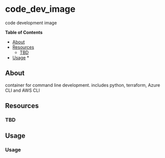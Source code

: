 # code_dev_image
code development image


**Table of Contents**

<!-- toc -->

- [About](#about)
- [Resources](#resources)
  * [TBD](#tbd)
- [Usage](#usage)
  * 

<!-- tocstop -->

## About

container for command line development. includes python, terraform, Azure CLI and AWS CLI

## Resources

### TBD

## Usage

### Usage

